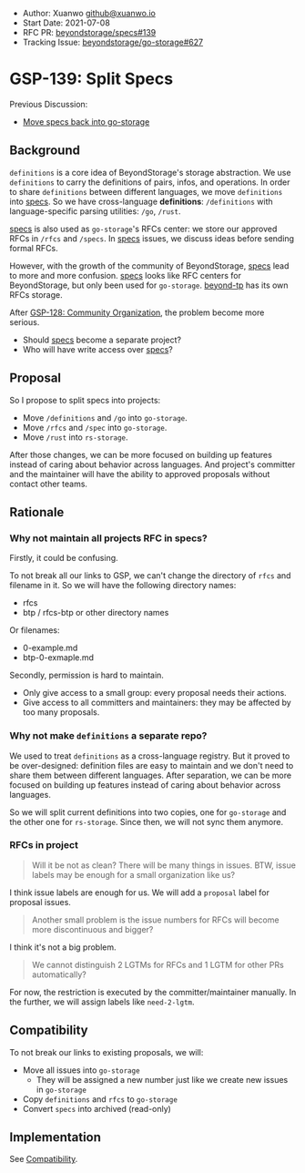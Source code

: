 - Author: Xuanwo <github@xuanwo.io>
- Start Date: 2021-07-08
- RFC PR: [beyondstorage/specs#139](https://github.com/rgglez/specs/issues/139)
- Tracking Issue: [beyondstorage/go-storage#627](https://github.com/rgglez/go-storage/issues/627)

# GSP-139: Split Specs

Previous Discussion:

- [Move specs back into go-storage](https://github.com/rgglez/specs/issues/138)

## Background

`definitions` is a core idea of BeyondStorage's storage abstraction. We use `definitions` to carry the definitions of pairs, infos, and operations. In order to share `definitions` between different languages, we move `definitions` into [specs]. So we have cross-language **definitions**: `/definitions` with language-specific parsing utilities: `/go`, `/rust`.

[specs] is also used as `go-storage`'s RFCs center: we store our approved RFCs in `/rfcs` and `/specs`. In [specs] issues, we discuss ideas before sending formal RFCs.

However, with the growth of the community of BeyondStorage, [specs] lead to more and more confusion. [specs] looks like RFC centers for BeyondStorage, but only been used for `go-storage`. [beyond-tp](https://github.com/rgglez/beyond-tp) has its own RFCs storage.

After [GSP-128: Community Organization](./128-community-organization.md), the problem become more serious.

- Should [specs] become a separate project?
- Who will have write access over [specs]?

## Proposal

So I propose to split specs into projects:

- Move `/definitions` and `/go` into `go-storage`.
- Move `/rfcs` and `/spec` into `go-storage`.
- Move `/rust` into `rs-storage`.

After those changes, we can be more focused on building up features instead of caring about behavior across languages. And project's committer and the maintainer will have the ability to approved proposals without contact other teams.

## Rationale

### Why not maintain all projects RFC in specs?

Firstly, it could be confusing.

To not break all our links to GSP, we can't change the directory of `rfcs` and filename in it. So we will have the following directory names:

- rfcs
- btp / rfcs-btp or other directory names

Or filenames:

- 0-example.md
- btp-0-exmaple.md

Secondly, permission is hard to maintain.

- Only give access to a small group: every proposal needs their actions.
- Give access to all committers and maintainers: they may be affected by too many proposals.

### Why not make `definitions` a separate repo?

We used to treat `definitions` as a cross-language registry. But it proved to be over-designed: definition files are easy to maintain and we don't need to share them between different languages. After separation, we can be more focused on building up features instead of caring about behavior across languages.

So we will split current definitions into two copies, one for `go-storage` and the other one for `rs-storage`. Since then, we will not sync them anymore.

### RFCs in project

> Will it be not as clean? There will be many things in issues. BTW, issue labels may be enough for a small organization like us?

I think issue labels are enough for us. We will add a `proposal` label for proposal issues.

> Another small problem is the issue numbers for RFCs will become more discontinuous and bigger?

I think it's not a big problem.

> We cannot distinguish 2 LGTMs for RFCs and 1 LGTM for other PRs automatically?

For now, the restriction is executed by the committer/maintainer manually. In the further, we will assign labels like `need-2-lgtm`.

## Compatibility

To not break our links to existing proposals, we will:

- Move all issues into `go-storage`
    - They will be assigned a new number just like we create new issues in `go-storage`
- Copy `definitions` and `rfcs` to `go-storage`
- Convert `specs` into archived (read-only)

## Implementation

See [Compatibility](#Compatibility).

[specs]: https://github.com/rgglez/specs
